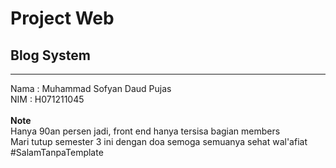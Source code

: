 <h1>Project Web</h1>
<h2>Blog System</h2>
<hr>
<span>Nama : Muhammad Sofyan Daud Pujas</span><br>
<span>NIM  : H071211045</span><br>
<br>
<span><b>Note</b><span><br>
<span>Hanya 90an persen jadi, front end hanya tersisa bagian members</span><br>
<span>Mari tutup semester 3 ini dengan doa semoga semuanya sehat wal'afiat</span>
<span><br>#SalamTanpaTemplate</br><span>